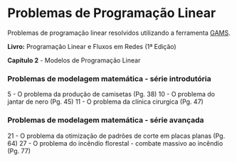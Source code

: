 # Problemas de Programação Linear

Problemas de programação linear resolvidos utilizando a ferramenta [GAMS](https://www.gams.com/).

**Livro:** Programação Linear e Fluxos em Redes (1ª Edição)


**Capítulo 2** - Modelos de Programação Linear

### Problemas de modelagem matemática - série introdutória

5  - O problema da produção de camisetas    (Pg. 38)
10 - O problema do jantar de nero           (Pg. 45)
11 - O problema da clínica cirurgica        (Pg. 47)


### Problemas de modelagem matemática - série avançada

21 - O problema da otimização de padrões de corte em placas planas  (Pg. 64)
27 - O problema do incêndio florestal - combate massivo ao incêndio (Pg. 77)
